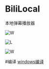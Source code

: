 BiliLocal
=========

本地弹幕播放器

![W](res/00.jpg)

![L](res/01.jpg)

![W](res/02.jpg)

#编译
[windows编译](https://github.com/xylcbd/BiliLocal/Build_Windows.md)
